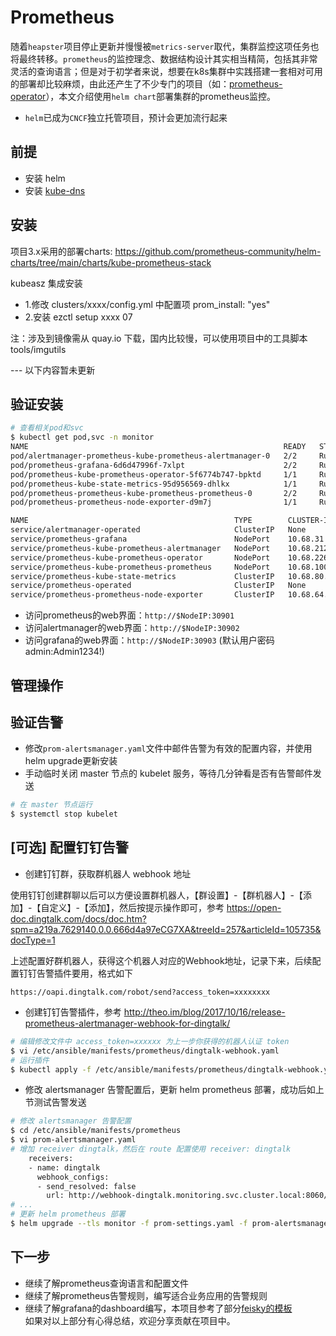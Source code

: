 # Prometheus
随着`heapster`项目停止更新并慢慢被`metrics-server`取代，集群监控这项任务也将最终转移。`prometheus`的监控理念、数据结构设计其实相当精简，包括其非常灵活的查询语言；但是对于初学者来说，想要在k8s集群中实践搭建一套相对可用的部署却比较麻烦，由此还产生了不少专门的项目（如：[prometheus-operator](https://github.com/coreos/prometheus-operator)），本文介绍使用`helm chart`部署集群的prometheus监控。  
- `helm`已成为`CNCF`独立托管项目，预计会更加流行起来

## 前提

- 安装 helm
- 安装 [kube-dns](kubedns.md)

## 安装

项目3.x采用的部署charts: https://github.com/prometheus-community/helm-charts/tree/main/charts/kube-prometheus-stack

kubeasz 集成安装

- 1.修改 clusters/xxxx/config.yml 中配置项 prom_install: "yes"
- 2.安装 ezctl setup xxxx 07

注：涉及到镜像需从 quay.io 下载，国内比较慢，可以使用项目中的工具脚本 tools/imgutils

--- 以下内容暂未更新

## 验证安装

``` bash 
# 查看相关pod和svc
$ kubectl get pod,svc -n monitor
NAME                                                         READY   STATUS    RESTARTS   AGE
pod/alertmanager-prometheus-kube-prometheus-alertmanager-0   2/2     Running   0          3m11s
pod/prometheus-grafana-6d6d47996f-7xlpt                      2/2     Running   0          3m14s
pod/prometheus-kube-prometheus-operator-5f6774b747-bpktd     1/1     Running   0          3m14s
pod/prometheus-kube-state-metrics-95d956569-dhlkx            1/1     Running   0          3m14s
pod/prometheus-prometheus-kube-prometheus-prometheus-0       2/2     Running   1          3m11s
pod/prometheus-prometheus-node-exporter-d9m7j                1/1     Running   0          3m14s

NAME                                              TYPE        CLUSTER-IP      EXTERNAL-IP   PORT(S)                      AGE
service/alertmanager-operated                     ClusterIP   None            <none>        9093/TCP,9094/TCP,9094/UDP   3m12s
service/prometheus-grafana                        NodePort    10.68.31.225    <none>        80:30903/TCP                 3m14s
service/prometheus-kube-prometheus-alertmanager   NodePort    10.68.212.136   <none>        9093:30902/TCP               3m14s
service/prometheus-kube-prometheus-operator       NodePort    10.68.226.171   <none>        443:30900/TCP                3m14s
service/prometheus-kube-prometheus-prometheus     NodePort    10.68.100.42    <none>        9090:30901/TCP               3m14s
service/prometheus-kube-state-metrics             ClusterIP   10.68.80.70     <none>        8080/TCP                     3m14s
service/prometheus-operated                       ClusterIP   None            <none>        9090/TCP                     3m12s
service/prometheus-prometheus-node-exporter       ClusterIP   10.68.64.56     <none>        9100/TCP                     3m14s
```

- 访问prometheus的web界面：`http://$NodeIP:30901`
- 访问alertmanager的web界面：`http://$NodeIP:30902`
- 访问grafana的web界面：`http://$NodeIP:30903` (默认用户密码 admin:Admin1234!)

## 管理操作

## 验证告警

- 修改`prom-alertsmanager.yaml`文件中邮件告警为有效的配置内容，并使用 helm upgrade更新安装
- 手动临时关闭 master 节点的 kubelet 服务，等待几分钟看是否有告警邮件发送
 
``` bash
# 在 master 节点运行
$ systemctl stop kubelet
```

## [可选] 配置钉钉告警

- 创建钉钉群，获取群机器人 webhook 地址

使用钉钉创建群聊以后可以方便设置群机器人，【群设置】-【群机器人】-【添加】-【自定义】-【添加】，然后按提示操作即可，参考 https://open-doc.dingtalk.com/docs/doc.htm?spm=a219a.7629140.0.0.666d4a97eCG7XA&treeId=257&articleId=105735&docType=1

上述配置好群机器人，获得这个机器人对应的Webhook地址，记录下来，后续配置钉钉告警插件要用，格式如下

```
https://oapi.dingtalk.com/robot/send?access_token=xxxxxxxx
```

- 创建钉钉告警插件，参考 http://theo.im/blog/2017/10/16/release-prometheus-alertmanager-webhook-for-dingtalk/

``` bash
# 编辑修改文件中 access_token=xxxxxx 为上一步你获得的机器人认证 token
$ vi /etc/ansible/manifests/prometheus/dingtalk-webhook.yaml
# 运行插件
$ kubectl apply -f /etc/ansible/manifests/prometheus/dingtalk-webhook.yaml
```

- 修改 alertsmanager 告警配置后，更新 helm prometheus 部署，成功后如上节测试告警发送

``` bash
# 修改 alertsmanager 告警配置
$ cd /etc/ansible/manifests/prometheus
$ vi prom-alertsmanager.yaml
# 增加 receiver dingtalk，然后在 route 配置使用 receiver: dingtalk
    receivers:
    - name: dingtalk
      webhook_configs:
      - send_resolved: false
        url: http://webhook-dingtalk.monitoring.svc.cluster.local:8060/dingtalk/webhook1/send
# ...
# 更新 helm prometheus 部署
$ helm upgrade --tls monitor -f prom-settings.yaml -f prom-alertsmanager.yaml -f prom-alertrules.yaml prometheus
```

## 下一步

- 继续了解prometheus查询语言和配置文件
- 继续了解prometheus告警规则，编写适合业务应用的告警规则
- 继续了解grafana的dashboard编写，本项目参考了部分[feisky的模板](https://grafana.com/orgs/feisky/dashboards)  
如果对以上部分有心得总结，欢迎分享贡献在项目中。
